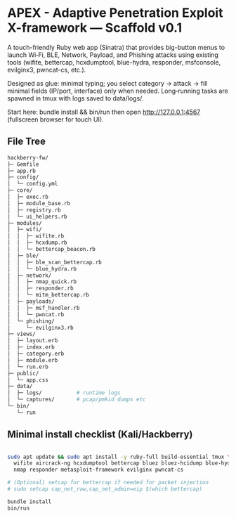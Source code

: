 # APEX -  Adaptive Penetration Exploit X-framework — Scaffold v0.1

A touch-friendly Ruby web app (Sinatra) that provides big-button menus to launch Wi‑Fi, BLE, Network, Payload, and Phishing attacks using existing tools (wifite, bettercap, hcxdumptool, blue-hydra, responder, msfconsole, evilginx3, pwncat-cs, etc.).

Designed as glue: minimal typing; you select category → attack → fill minimal fields (IP/port, interface) only when needed. Long‑running tasks are spawned in tmux with logs saved to data/logs/.

Start here: bundle install && bin/run then open http://127.0.0.1:4567 (fullscreen browser for touch UI).

## File Tree

```bash
hackberry-fw/
├─ Gemfile
├─ app.rb
├─ config/
│  └─ config.yml
├─ core/
│  ├─ exec.rb
│  ├─ module_base.rb
│  ├─ registry.rb
│  └─ ui_helpers.rb
├─ modules/
│  ├─ wifi/
│  │  ├─ wifite.rb
│  │  ├─ hcxdump.rb
│  │  └─ bettercap_beacon.rb
│  ├─ ble/
│  │  ├─ ble_scan_bettercap.rb
│  │  └─ blue_hydra.rb
│  ├─ network/
│  │  ├─ nmap_quick.rb
│  │  ├─ responder.rb
│  │  └─ mitm_bettercap.rb
│  ├─ payloads/
│  │  ├─ msf_handler.rb
│  │  └─ pwncat.rb
│  └─ phishing/
│     └─ evilginx3.rb
├─ views/
│  ├─ layout.erb
│  ├─ index.erb
│  ├─ category.erb
│  ├─ module.erb
│  └─ run.erb
├─ public/
│  └─ app.css
├─ data/
│  ├─ logs/           # runtime logs
│  └─ captures/       # pcap/pmkid dumps etc
└─ bin/
   └─ run
```

## Minimal install checklist (Kali/Hackberry)

```bash

sudo apt update && sudo apt install -y ruby-full build-essential tmux \
  wifite aircrack-ng hcxdumptool bettercap bluez bluez-hcidump blue-hydra \
  nmap responder metasploit-framework evilginx pwncat-cs

# (Optional) setcap for bettercap if needed for packet injection
# sudo setcap cap_net_raw,cap_net_admin=eip $(which bettercap)

bundle install
bin/run
```
